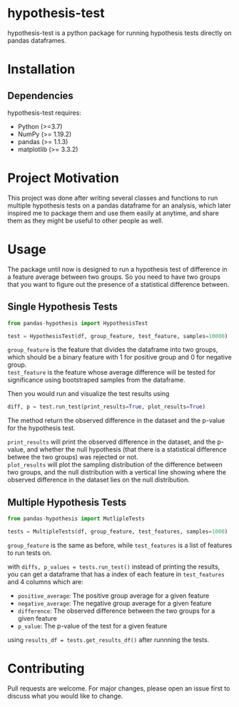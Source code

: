 # hypothesis-test

hypothesis-test is a python package for running hypothesis tests directly on pandas dataframes.

# Installation 

## Dependencies

hypothesis-test requires:
* Python (>=3.7)
* NumPy (>= 1.19.2)
* pandas (>= 1.1.3)
* matplotlib (>= 3.3.2)

# Project Motivation

This project was done after writing several classes and functions to run multiple hypothesis tests on a pandas dataframe for an analysis, which later inspired me to package them and use them easily at anytime, and share them as they might be useful to other people as well.


# Usage

The package until now is designed to run a hypothesis test of difference in a feature average between two groups. So you need to have two groups that you want to figure out the presence of a statistical difference between.

## Single Hypothesis Tests

```python
from pandas-hypothesis import HypothesisTest

test = HypothesisTest(df, group_feature, test_feature, samples=10000)
```

`group_feature` is the feature that divides the dataframe into two groups, which should be a binary feature with 1 for positive group and 0 for negative group.  
`test_feature` is the feature whose average difference will be tested for significance using bootstraped samples from the dataframe.

Then you would run and visualize the test results using
```python
diff, p = test.run_test(print_results=True, plot_results=True)
```
The method return the observed difference in the dataset and the p-value for the hypothesis test.

`print_results` will print the observed difference in the dataset, and the p-value, and whether the null hypothesis (that there is a statistical difference betwee the two groups) was rejected or not.  
`plot_results` will plot the sampling distribution of the difference between two groups, and the null distribution with a vertical line showing where the observed difference in the dataset lies on the null distribution.


## Multiple Hypothesis Tests

```python
from pandas-hypothesis import MutlipleTests

tests = MultipleTests(df, group_feature, test_features, samples=1000)
```
`group_feature` is the same as before, while `test_features` is a list of features to run tests on.

with `diffs, p_values = tests.run_test()` instead of printing the results, you can get a dataframe that has a index of each feature in `test_features` and 4 columns which are:
* `positive_average`: The positive group average for a given feature
* `negative_average`: The negative group average for a given feature
* `difference`: The observed difference between the two groups for a given feature
* `p_value`: The p-value of the test for a given feature

using `results_df = tests.get_results_df()` after runnning the tests.



# Contributing
Pull requests are welcome. For major changes, please open an issue first to discuss what you would like to change.
